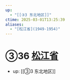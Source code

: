 ```yaml
---
up:
  - "[[③3 东北地区]]"
ctime: 2025-03-01T13:25:39
aliases:
  - "[松江省](1949-1954)"
---
```


# ③36 [松江省](1949-1954)

- up: [[③3 东北地区]]
